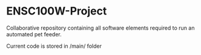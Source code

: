 # ENSC100W-Project
Collaborative repository containing all software elements required to run an automated pet feeder.

Current code is stored in /main/ folder